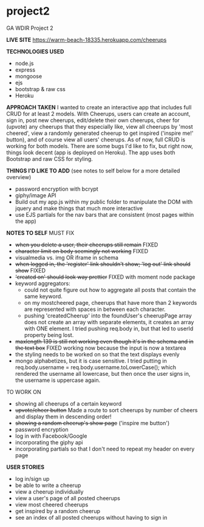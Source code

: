 # project2
GA WDIR Project 2

**LIVE SITE**
https://warm-beach-18335.herokuapp.com/cheerups

**TECHNOLOGIES USED**
- node.js
- express
- mongoose
- ejs
- bootstrap & raw css
- Heroku

**APPROACH TAKEN**
I wanted to create an interactive app that includes full CRUD for at least 2 models. With Cheerups, users can create an account, sign in, post new cheerups, edit/delete their own cheerups, cheer for (upvote) any cheerups that they especially like, view all cheerups by 'most cheered', view a randomly generated cheerup to get inspired ('inspire me!' button), and of course view all users' cheerups. As of now, full CRUD is working for both models. There are some bugs I'd like to fix, but right now, things look decent (app is deployed on Heroku). The app uses both Bootstrap and raw CSS for styling.

**THINGS I'D LIKE TO ADD**
(see notes to self below for a more detailed overview)
- password encryption with bcrypt
- giphy/image API
- Build out my app.js within my public folder to manipulate the DOM with jquery and make things that much more interactive
- use EJS partials for the nav bars that are consistent (most pages within the app)

**NOTES TO SELF**
MUST FIX
- ~~when you delete a user, their cheerups still remain~~ FIXED
- ~~character limit on body seemingly not working~~ FIXED
- visualmedia vs. img OR iframe in schema
- ~~when logged in, the 'register' link shouldn't show; 'log out' link should show~~ FIXED
- ~~'created on' should look way prettier~~ FIXED with moment node package
- keyword aggregators:
  - could not quite figure out how to aggregate all posts that contain the same keyword.
  - on my mostcheered page, cheerups that have more than 2 keywords are represented with spaces in between each character.
  - pushing 'createdCheerup' into the foundUser's cheerupPage array does not create an array with separate elements, it creates an array with ONE element. I tried pushing req.body in, but that led to userId property being lost.
- ~~maxlength 139 is still not working even though it's in the schema and in the text box~~ FIXED working now because the input is now a textarea
- the styling needs to be worked on so that the text displays evenly
- mongo alphabetizes, but it is case sensitive. I tried putting in req.body.username = req.body.username.toLowerCase(); which rendered the username all lowercase, but then once the user signs in, the username is uppercase again.

TO WORK ON
- showing all cheerups of a certain keyword
- ~~upvote/cheer button~~ Made a route to sort cheerups by number of cheers and display them in descending order!
- ~~showing a random cheerup's show page~~ ('inspire me button')
- password encryption
- log in with Facebook/Google
- incorporating the giphy api
- incorporating partials so that I don't need to repeat my header on every page

**USER STORIES**
- log in/sign up
- be able to write a cheerup
- view a cheerup individually
- view a user's page of all posted cheerups
- view most cheered cheerups
- get inspired by a random cheerup
- see an index of all posted cheerups without having to sign in
